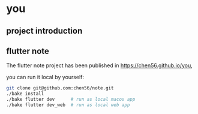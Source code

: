 
# you

## project introduction

## flutter note

The flutter note project has been published in <https://chen56.github.io/you>,

you can run it local by yourself:

```bash
git clone git@github.com:chen56/note.git
./bake install
./bake flutter dev      # run as local macos app
./bake flutter dev_web  # run as local web app
```
